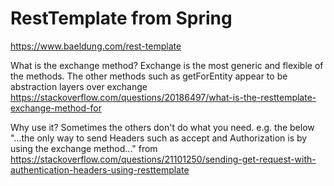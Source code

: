 # RestTemplate from Spring

https://www.baeldung.com/rest-template

What is the exchange method? 
Exchange is the most generic and flexible of the methods. The other methods such as getForEntity appear to be
abstraction layers over exchange
https://stackoverflow.com/questions/20186497/what-is-the-resttemplate-exchange-method-for

Why use it?
Sometimes the others don't do what you need. e.g. the below  
"...the only way to send Headers such as accept and Authorization is by using the exchange method..." from
https://stackoverflow.com/questions/21101250/sending-get-request-with-authentication-headers-using-resttemplate